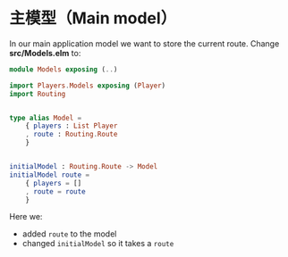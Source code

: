 # 主模型（Main model）

In our main application model we want to store the current route.
Change __src/Models.elm__ to:

```elm
module Models exposing (..)

import Players.Models exposing (Player)
import Routing


type alias Model =
    { players : List Player
    , route : Routing.Route
    }


initialModel : Routing.Route -> Model
initialModel route =
    { players = []
    , route = route
    }
```

Here we:

- added `route` to the model
- changed `initialModel` so it takes a `route`
